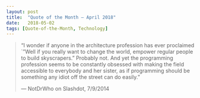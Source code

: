 ```yaml
---
layout:	post
title:	"Quote of the Month — April 2018"
date:	2018-05-02
tags: [Quote-of-the-Month, Technology]
---
```


  
> “I wonder if anyone in the architecture profession has ever proclaimed `”Well if you really want to change the world, empower regular people to build skyscrapers.” Probably not. And yet the programming profession seems to be constantly obsessed with making the field accessible to everybody and her sister, as if programming should be something any idiot off the street can do easily.”
> 
> — NotDrWho on Slashdot, 7/9/2014  